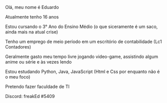Olá, meu nome é Eduardo

Atualmente tenho 16 anos

Estou cursando o 3° Ano do Ensino Médio (o que siceramente é um saco, ainda mais na atual crise)

Tenho um emprego de meio período em um escritório de contabilidade (Lc1 Contadores)

Geralmente gasto meu tempo livre jogando video-game, assistindo algum anime ou série e às vezes lendo

Estou estudando Python, Java, JavaScript (Html e Css por enquanto não é o meu foco)

Pretendo fazer faculdade de TI

Discord: freakEd #5409
